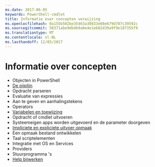 ```yaml
---
ms.date: 2017-06-05
keywords: PowerShell-cmdlet
title: Informatie over concepten verwijzing
ms.openlocfilehash: 0a155b502be35463a30833e08e679d707c39592c
ms.sourcegitcommit: 58371abe9db4b9a0e4e1eb82d39a9f9e187355f9
ms.translationtype: MT
ms.contentlocale: nl-NL
ms.lasthandoff: 12/05/2017
---
```

# <a name="understanding-concepts"></a>Informatie over concepten

*  Objecten in PowerShell  
*  [De pijplijn](./fundamental/understanding-the-windows-powershell-pipeline.md)
*  Opdracht parseren
*  Evaluatie van expressies
*  Aan te geven en aanhalingstekens
*  Operators
*  [Variabelen en toewijzing](./fundamental/using-variables-to-store-objects.md)
*  Opdracht of cmdlet uitvoeren
*  Systeemeigen apps worden uitgevoerd en de parameter doorgeven
*  [Impliciete en expliciete uitvoer opmaak](./cookbooks/using-format-commands-to-change-output-view.md)
*  Een opmaak bestand ontwikkelen
*  Taal scriptelementen
*  Integratie met OS en Services
*  Providers
*  Stuurprogramma 's
*  [Help bijwerken](/powershell/module/Microsoft.PowerShell.Core/Update-Help)


